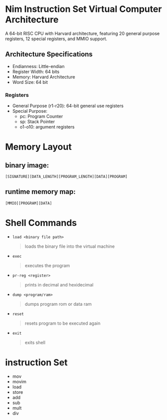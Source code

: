 # Nim Instruction Set Virtual Computer Architecture

A 64-bit RISC CPU with Harvard architecture, featuring 20 general purpose registers, 12 special registers, and MMIO support.

## Architecture Specifications
  - Endianness: Little-endian
  - Register Width: 64 bits
  - Memory: Harvard Architecture
  - Word Size: 64 bit

### Registers
  - General Purpose (r1-r20): 64-bit general use registers
  - Special Purpose:
    - pc: Program Counter
    - sp: Stack Pointer
    - o1-o10: argument registers


# Memory Layout
  ## binary image:
    [SIGNATURE][DATA_LENGTH][PROGRAM_LENGTH][DATA][PROGRAM]
  ## runtime memory map:
    [MMIO][PROGRAM][DATA]
# Shell Commands
  - `load <binary file path>`
    > loads the binary file into the virtual machine
  - `exec`
    > executes the program
  - `pr-reg <register>`
    > prints <register> in decimal and hexidecimal
  - `dump <program/ram>`
    > dumps program rom or data ram
  - `reset`
    > resets program to be executed again
  - `exit`
    > exits shell
# instruction Set
  - mov
  - movim
  - load
  - store
  - add
  - sub
  - mult
  - div
